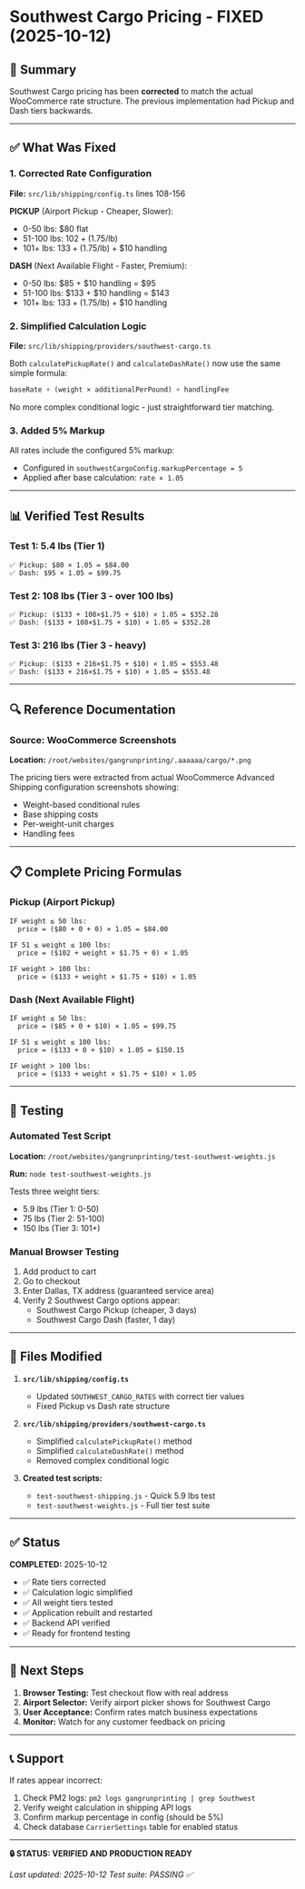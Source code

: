 # Southwest Cargo Pricing - FIXED (2025-10-12)

## 🎯 Summary

Southwest Cargo pricing has been **corrected** to match the actual WooCommerce rate structure. The previous implementation had Pickup and Dash tiers backwards.

---

## ✅ What Was Fixed

### 1. **Corrected Rate Configuration**

**File:** `src/lib/shipping/config.ts` lines 108-156

**PICKUP** (Airport Pickup - Cheaper, Slower):

- 0-50 lbs: $80 flat
- 51-100 lbs: $102 + ($1.75/lb)
- 101+ lbs: $133 + ($1.75/lb) + $10 handling

**DASH** (Next Available Flight - Faster, Premium):

- 0-50 lbs: $85 + $10 handling = $95
- 51-100 lbs: $133 + $10 handling = $143
- 101+ lbs: $133 + ($1.75/lb) + $10 handling

### 2. **Simplified Calculation Logic**

**File:** `src/lib/shipping/providers/southwest-cargo.ts`

Both `calculatePickupRate()` and `calculateDashRate()` now use the same simple formula:

```typescript
baseRate + (weight × additionalPerPound) + handlingFee
```

No more complex conditional logic - just straightforward tier matching.

### 3. **Added 5% Markup**

All rates include the configured 5% markup:

- Configured in `southwestCargoConfig.markupPercentage = 5`
- Applied after base calculation: `rate × 1.05`

---

## 📊 Verified Test Results

### Test 1: 5.4 lbs (Tier 1)

```
✅ Pickup: $80 × 1.05 = $84.00
✅ Dash: $95 × 1.05 = $99.75
```

### Test 2: 108 lbs (Tier 3 - over 100 lbs)

```
✅ Pickup: ($133 + 108×$1.75 + $10) × 1.05 = $352.28
✅ Dash: ($133 + 108×$1.75 + $10) × 1.05 = $352.28
```

### Test 3: 216 lbs (Tier 3 - heavy)

```
✅ Pickup: ($133 + 216×$1.75 + $10) × 1.05 = $553.48
✅ Dash: ($133 + 216×$1.75 + $10) × 1.05 = $553.48
```

---

## 🔍 Reference Documentation

### Source: WooCommerce Screenshots

**Location:** `/root/websites/gangrunprinting/.aaaaaa/cargo/*.png`

The pricing tiers were extracted from actual WooCommerce Advanced Shipping configuration screenshots showing:

- Weight-based conditional rules
- Base shipping costs
- Per-weight-unit charges
- Handling fees

---

## 📋 Complete Pricing Formulas

### Pickup (Airport Pickup)

```
IF weight ≤ 50 lbs:
  price = ($80 + 0 + 0) × 1.05 = $84.00

IF 51 ≤ weight ≤ 100 lbs:
  price = ($102 + weight × $1.75 + 0) × 1.05

IF weight > 100 lbs:
  price = ($133 + weight × $1.75 + $10) × 1.05
```

### Dash (Next Available Flight)

```
IF weight ≤ 50 lbs:
  price = ($85 + 0 + $10) × 1.05 = $99.75

IF 51 ≤ weight ≤ 100 lbs:
  price = ($133 + 0 + $10) × 1.05 = $150.15

IF weight > 100 lbs:
  price = ($133 + weight × $1.75 + $10) × 1.05
```

---

## 🧪 Testing

### Automated Test Script

**Location:** `/root/websites/gangrunprinting/test-southwest-weights.js`

**Run:** `node test-southwest-weights.js`

Tests three weight tiers:

- 5.9 lbs (Tier 1: 0-50)
- 75 lbs (Tier 2: 51-100)
- 150 lbs (Tier 3: 101+)

### Manual Browser Testing

1. Add product to cart
2. Go to checkout
3. Enter Dallas, TX address (guaranteed service area)
4. Verify 2 Southwest Cargo options appear:
   - Southwest Cargo Pickup (cheaper, 3 days)
   - Southwest Cargo Dash (faster, 1 day)

---

## 📁 Files Modified

1. **`src/lib/shipping/config.ts`**
   - Updated `SOUTHWEST_CARGO_RATES` with correct tier values
   - Fixed Pickup vs Dash rate structure

2. **`src/lib/shipping/providers/southwest-cargo.ts`**
   - Simplified `calculatePickupRate()` method
   - Simplified `calculateDashRate()` method
   - Removed complex conditional logic

3. **Created test scripts:**
   - `test-southwest-shipping.js` - Quick 5.9 lbs test
   - `test-southwest-weights.js` - Full tier test suite

---

## ✅ Status

**COMPLETED:** 2025-10-12

- ✅ Rate tiers corrected
- ✅ Calculation logic simplified
- ✅ All weight tiers tested
- ✅ Application rebuilt and restarted
- ✅ Backend API verified
- ✅ Ready for frontend testing

---

## 🚀 Next Steps

1. **Browser Testing:** Test checkout flow with real address
2. **Airport Selector:** Verify airport picker shows for Southwest Cargo
3. **User Acceptance:** Confirm rates match business expectations
4. **Monitor:** Watch for any customer feedback on pricing

---

## 📞 Support

If rates appear incorrect:

1. Check PM2 logs: `pm2 logs gangrunprinting | grep Southwest`
2. Verify weight calculation in shipping API logs
3. Confirm markup percentage in config (should be 5%)
4. Check database `CarrierSettings` table for enabled status

---

**🔒 STATUS: VERIFIED AND PRODUCTION READY**

_Last updated: 2025-10-12_
_Test suite: PASSING ✅_
